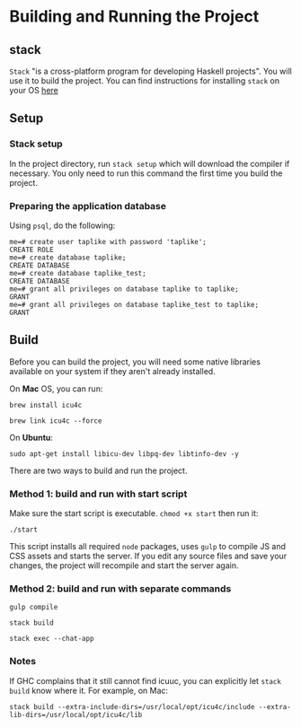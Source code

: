 # Building and Running the Project

## stack

`Stack` "is a cross-platform program for developing Haskell projects". You will use it to build the
project. You can find instructions for installing `stack` on your OS [here](http://docs.haskellstack.org/en/stable/README.html)

## Setup

### Stack setup

In the project directory, run `stack setup` which will download the compiler if necessary. You only need to run this command the first time you build the project.

### Preparing the application database

Using `psql`, do the following:

```
me=# create user taplike with password 'taplike';
CREATE ROLE
me=# create database taplike;
CREATE DATABASE
me=# create database taplike_test;
CREATE DATABASE
me=# grant all privileges on database taplike to taplike;
GRANT
me=# grant all privileges on database taplike_test to taplike;
GRANT
```



## Build

Before you can build the project, you will need some native libraries available on your system if they aren't already installed.

On **Mac** OS, you can run:

`brew install icu4c`

`brew link icu4c --force`

On **Ubuntu**:

`sudo apt-get install libicu-dev libpq-dev libtinfo-dev -y`

There are two ways to build and run the project.

### Method 1: build and run with start script

Make sure the start script is executable. `chmod +x start` then run it:

`./start`

This script installs all required `node` packages, uses `gulp` to compile JS and CSS assets and starts the server. If you edit any source files and save your changes, the project will recompile and start the server again.

### Method 2: build and run with separate commands

`gulp compile`

`stack build`

`stack exec --chat-app`

### Notes

If GHC complains that it still cannot find icuuc, you can explicitly let `stack build` know where it. For example, on Mac:

`stack build --extra-include-dirs=/usr/local/opt/icu4c/include --extra-lib-dirs=/usr/local/opt/icu4c/lib`
